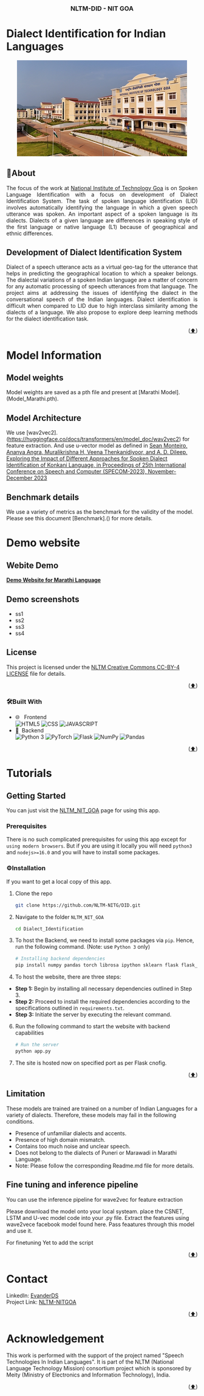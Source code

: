 <div id="top"></div>
<div align="center">
<h3 align="center"> NLTM-DID - NIT GOA</h3>
</div>

<!-- ABOUT THE PROJECT -->

<h1> Dialect Identification for Indian Languages  </h1>

<p align="center">
  <img src="static/assets/img/bg-masthead.jpeg" alt="Screenshot">
</p>

<h2>📝About</h2>

<p style="text-align: justify;">
The focus of the work at <a href="https://www.nitgoa.ac.in/">National Institute of Technology Goa</a> is on Spoken Language Identification with a focus on development of Dialect Identification System. The task of spoken language identification (LID) involves automatically identifying the language in which a given speech utterance was spoken. An important aspect of a spoken language is its dialects. Dialects of a given language are differences in speaking style of the first language or native language (L1) because of geographical and ethnic differences.
</p>

<h2>Development of Dialect Identification System</h2>

<p style="text-align: justify;">
Dialect of a speech utterance acts as a virtual geo-tag for the utterance that helps in predicting the geographical location to which a speaker belongs. The dialectal variations of a spoken Indian language are a matter of concern for any automatic processing of speech utterances from that language. The project aims at addressing the issues of identifying the dialect in the conversational speech of the Indian languages. Dialect identification is difficult when compared to LID due to high interclass similarity among the dialects of a language. We also propose to explore deep learning methods for the dialect identification task.
</p>

<p align="right">(<a href="#top">⬆️</a>)</p>

<h1> Model Information </h1>

## Model weights

Model weights are saved as a pth file and present at [Marathi Model].(Model_Marathi.pth). 


## Model Architecture

We use [wav2vec2].(https://huggingface.co/docs/transformers/en/model_doc/wav2vec2) for feature extraction.
And use u-vector model as defined in <a href="https://dblp.org/db/conf/specom/specom2023-2.html">Sean Monteiro, Ananya Angra, Muralikrishna H, Veena Thenkanidiyoor, and A. D. Dileep, Exploring the Impact of Different Approaches for Spoken Dialect Identification of Konkani Language, in Proceedings of 25th International Conference on Speech and Computer (SPECOM-2023), November-December 2023</a>

## Benchmark details

We use a variety of metrics as the benchmark for the validity of the model. Please see this document [Benchmark].() for more details.

<h1> Demo website </h1>

## Webite Demo

<strong>[Demo Website for Marathi Language](https://nltm-nitg.github.io/Dialect-Identification/)</strong>

## Demo screenshots
- ss1
- ss2
- ss3
- ss4

## License

This project is licensed under the [NLTM Creative Commons CC-BY-4 LICENSE](LICENSE) file for details.
<p align="right">(<a href="#top">⬆️</a>)</p>

### 🛠Built With

-   🌐 &nbsp; Frontend </br>
    ![HTML5](https://img.shields.io/badge/-HTML5-333333?style=flat&logo=HTML5)
    ![CSS](https://img.shields.io/badge/-CSS-333333?style=flat&logo=CSS3&logoColor=1572B6)
    ![JAVASCRIPT](https://img.shields.io/badge/-JS-333333?style=flat&logo=javascript)
-   🧾&nbsp; Backend </br>
    ![Python 3](https://img.shields.io/badge/-Python-333333?style=flat&logo=Python)
    ![PyTorch](https://img.shields.io/badge/-PyTorch-333333?style=flat&logo=pytorch)
    ![Flask](https://img.shields.io/badge/-Flask-333333?style=flat&logo=flask)
    ![NumPy](https://img.shields.io/badge/-NumPy-333333?style=flat&logo=numpy)
    ![Pandas](https://img.shields.io/badge/-Pandas-333333?style=flat&logo=pandas)


<p align="right">(<a href="#top">⬆️</a>)</p>

<h1> Tutorials </h1>

<!-- GETTING STARTED -->

## Getting Started

You can just visit the [NLTM_NIT_GOA](#) page for using this app.

### Prerequisites

There is no such complicated prerequisites for using this app except for `using modern browsers`. But if you are using it locally you will need `python3` and `nodejs>=16.0` and you will have to install some packages.

### ⚙Installation

If you want to get a local copy of this app.

1. Clone the repo
    ```sh
    git clone https://github.com/NLTM-NITG/DID.git
    ```
2. Navigate to the folder `NLTM_NIT_GOA`
    ```sh
    cd Dialect_Identification
    ```
3. To host the Backend, we need to install some packages via `pip`. Hence, run the following command. (Note: use `Python 3` only)

    ```sh
    # Installing backend dependencies
    pip install numpy pandas torch librosa ipython sklearn flask flask_cors
    ```
5. To host the website, there are three steps:
- **Step 1:** Begin by installing all necessary dependencies outlined in Step 3.
- **Step 2:** Proceed to install the required dependencies according to the specifications outlined in `requirements.txt`.
- **Step 3:** Initiate the server by executing the relevant command.

  
6. Run the following command to start the website with backend capabilities
    ```sh
    # Run the server
    python app.py
    ```

7. The site is hosted now on specified port as per Flask cnofig.
    



<p align="right">(<a href="#top">⬆️</a>)</p>

## Limitation
These models are trained are trained on a number of Indian Languages for a variety of dialects. Therefore, these models may fail in the following conditions.

- Presence of unfamiliar dialects and accents.
- Presence of high domain mismatch.
- Contains too much noise and unclear speech.
- Does not belong to the dialects of Puneri or Marawadi in Marathi Language.
- Note: Please follow the corresponding Readme.md file for more details.

## Fine tuning and inference pipeline

You can use the inference pipeline for wave2vec for feature extraction

Please download the model onto your local systeam. place the CSNET, LSTM and U-vec model code into your .py file.
Extract the features using wave2vece facebook model found here.
Pass feaatures through this model and use it.

For finetuning
Yet to add the script


<p align="right">(<a href="#top">⬆️</a>)</p>
<!-- CONTACT -->

# Contact

LinkedIn:     [EvanderDS](https://www.linkedin.com/in/evanderds/)
<br>
Project Link: [NLTM-NITGOA](#)

<p align="right">(<a href="#top">⬆️</a>)</p>

# Acknowledgement

This work is performed with the support of the project named "Speech Technologies In Indian Languages". It is part of the NLTM (National Language Technology Mission) consortium project which is sponsored by Meity (Ministry of Electronics and Information Technology), India.

<p align="right">(<a href="#top">⬆️</a>)</p>


